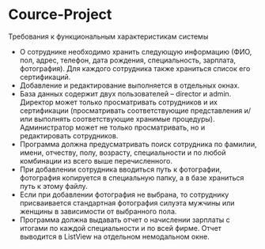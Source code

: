 # Cource-Project


Требования к функциональным характеристикам системы
*	О сотруднике необходимо хранить следующую информацию (ФИО,  пол, адрес, телефон, дата рождения, специальность, зарплата, фотография). Для каждого сотрудника также храниться список его сертификаций.
*	Добавление и редактирование выполняется в отдельных окнах.
*	База данных содержит двух пользователей – director и admin. Директор может только просматривать сотрудников и их сертификации (просматривать соответствующие представления и/или выполнять соответствующие хранимые процедуры). Администратор может не только просматривать, но и редактировать сотрудников.
*	Программа должна предусматривать поиск сотрудника по фамилии, имени, отчеству, полу, возрасту, специальности и по любой комбинации из всего выше перечисленного.
*	При добавлении сотрудника вводиться путь к фотографии, фотография копируется в специальную папку, а в базе храниться путь к этому файлу.
*	Если при добавлении фотография не выбрана, то сотруднику присваивается стандартная фотография силуэта мужчины или женщины в зависимости от выбранного пола. 
*	Программа должна выдавать отчет о начислении зарплаты с итогами по каждой специальности и по всей фирме. Отчет выводится в ListView на отдельном немодальном окне.
